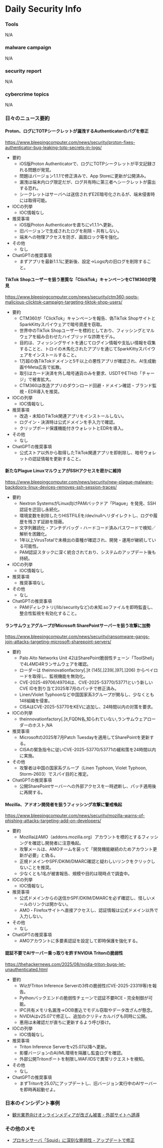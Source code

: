 # Daily Security Info

### Tools
N/A

### malware campaign
N/A

### security report
N/A

### cybercrime topics
N/A

### 日々のニュース要約

#### Proton、ログにTOTPシークレットが漏洩するAuthenticatorのバグを修正
https://www.bleepingcomputer.com/news/security/proton-fixes-authenticator-bug-leaking-totp-secrets-in-logs/

- 要約
    - iOS版Proton Authenticatorで、ログにTOTPシークレットが平文記録される問題が発覚。
    - 問題はバージョン1.1.1で修正済みで、App Storeに更新が公開済み。
    - 漏洩は端末内ログ限定だが、ログ共有時に第三者へシークレットが露出する恐れ。
    - シークレットはサーバへは送信されずE2E暗号化されるが、端末侵害時には取得可能。
- IOCの列挙
    - IOC情報なし
- 推奨事項
    - iOS版Proton Authenticatorを直ちにv1.1.1へ更新。
    - 旧バージョンで生成されたログを削除・共有しない。
    - 端末への物理アクセスを防ぎ、画面ロック等を強化。
- その他
    - なし
- ChatGPTの推奨事項
    - まずアプリを最新1.1.1に更新後、設定→Logs内の旧ログを削除すること。

#### TikTok Shopユーザーを狙う悪質な「ClickTok」キャンペーンをCTM360が発見
https://www.bleepingcomputer.com/news/security/ctm360-spots-malicious-clicktok-campaign-targeting-tiktok-shop-users/

- 要約
    - CTM360が「ClickTok」キャンペーンを報告、偽TikTok ShopサイトとSparkKittyスパイウェアで暗号資産を窃取。
    - 世界中のTikTok Shopユーザーを標的としており、フィッシングとマルウェアを組み合わせたハイブリッドな詐欺モデル。
    - 目的は、フィッシングサイトを通じてログイン情報や支払い情報を収集することと、トロイの木馬化されたアプリを通じてSparkKittyスパイウェアをインストールすること。
    - 1万超の偽TikTokドメインと5千以上の悪性アプリが確認され、AI生成動画やMeta広告で拡散。
    - 取引はカード決済を外し暗号通貨のみを要求、USDTやETHの「チャージ」で被害拡大。
    - CTM360は改造アプリのダウンロード回避・ドメイン確認・ブランド監視・EDR導入を推奨。
- IOCの列挙
    - IOC情報なし
- 推奨事項
    - 改造・未知のTikTok関連アプリをインストールしない。
    - ログイン・決済時は公式ドメインを手入力で確認。
    - クリップボード保護機能付きウォレットとEDRを導入。
- その他
    - なし
- ChatGPTの推奨事項
    - 公式ストア以外から取得したTikTok関連アプリを即削除し、暗号ウォレットの認証情報を更新すること。

#### 新たなPlague LinuxマルウェアがSSHアクセスを密かに維持
https://www.bleepingcomputer.com/news/security/new-plague-malware-backdoors-linux-devices-removes-ssh-session-traces/

- 要約
    - Nextron SystemsがLinux向けPAMバックドア「Plague」を発見、SSH認証を迂回し永続化。  
    - 環境変数を削除したりHISTFILEを/dev/nullへリダイレクトし、ログや履歴を残さず証跡を隠蔽。  
    - 文字列難読化・アンチデバッグ・ハードコード済みパスワードで検知／解析を困難化。  
    - 1年以上VirusTotalで未検出の亜種が確認され、開発・運用が継続している可能性。  
    - PAM認証スタックに深く統合されており、システムのアップデート後も持続。
- IOCの列挙
    - IOC情報なし
- 推奨事項
    - 推奨事項なし
- その他
    - なし
- ChatGPTの推奨事項
    - PAMディレクトリ(/lib/securityなど)の未知.soファイルを即時監査し、整合性監視を有効化すること。

#### ランサムウェアグループがMicrosoft SharePointサーバーを狙う攻撃に加勢
https://www.bleepingcomputer.com/news/security/ransomware-gangs-join-attacks-targeting-microsoft-sharepoint-servers/

- 要約
    - Palo Alto Networks Unit 42はSharePoint脆弱性チェーン「ToolShell」で4L4MD4Rランサムウェアを確認。
    - ローダーは theinnovationfactory[.]it (145[.]239[.]97[.]206) からペイロードを取得し、監視機能を無効化。
    - CVE-2025-49706/49704は、CVE-2025-53770/53771という新しいCVE IDを割り当て2025年7月のパッチで修正済み。
    - Linen/Violet Typhoonなど中国国家系3グループが関与し、少なくとも148組織を侵害。
    - CISAはCVE-2025-53770をKEVに追加し、24時間以内の対策を要求。
- IOCの列挙
    - theinnovationfactory[.]it,FQDN名,知られていない,ランサムウェアローダーのホスト,NA
- 推奨事項
    - Microsoftの2025年7月Patch Tuesdayを適用してSharePointを更新する。
    - CISAの緊急指令に従いCVE-2025-53770/53771の緩和策を24時間以内に実施。
- その他
    - 攻撃者は中国の国家系グループ（Linen Typhoon, Violet Typhoon, Storm-2603）でスパイ目的と推定。
- ChatGPTの推奨事項
    - 公開SharePointサーバーへの外部アクセスを一時遮断し、パッチ適用後に再開する。

#### Mozilla、アドオン開発者を狙うフィッシング攻撃に警戒喚起
https://www.bleepingcomputer.com/news/security/mozilla-warns-of-phishing-attacks-targeting-add-on-developers/

- 要約
    - MozillaはAMO（addons.mozilla.org）アカウントを標的とするフィッシングを確認し開発者に注意喚起。
    - 攻撃メールは、AMOチームを装って「開発機能継続のためアカウント更新が必要」と偽る。
    - 正規ドメインやSPF/DKIM/DMARC確認と疑わしいリンクをクリックしないことを推奨。
    - 少なくとも1名が被害報告、規模や目的は現時点で調査中。
- IOCの列挙
    - IOC情報なし
- 推奨事項
    - 公式ドメインからの送信かSPF/DKIM/DMARCを必ず確認し、怪しいメールのリンクは開かない。
    - AMO・Firefoxサイトへ直接アクセスし、認証情報は公式ドメイン以外で入力しない。
- その他
    - なし
- ChatGPTの推奨事項
    - AMOアカウントに多要素認証を設定して即時保護を強化する。

#### 認証不要でAIサーバー乗っ取りを許すNVIDIA Tritonの脆弱性
https://thehackernews.com/2025/08/nvidia-triton-bugs-let-unauthenticated.html

- 要約
    - WizがTriton Inference Serverの3件の脆弱性(CVE-2025-23319等)を報告。
    - Pythonバックエンドの脆弱性チェーンで認証不要RCE・完全制御が可能。
    - IPC共有メモリ名漏洩→OOB書込でモデル窃取やデータ改ざんが懸念。
    - NVIDIAはv25.07で修正し、追加のクリティカルバグも同時に公開。
    - 悪用は未確認だが直ちに更新するよう呼び掛け。
- IOCの列挙
    - IOC情報なし
- 推奨事項
    - Triton Inference Serverをv25.07以降へ更新。
    - 影響バージョンのAI/ML環境を隔離し監査ログを確認。
    - 外部公開Tritonポートを制限しWAF/IDSで異常リクエストを検知。
- その他
    - なし
- ChatGPTの推奨事項
    - まずTritonを25.07にアップデートし、旧バージョン実行中のAIサーバーを即時再起動せよ。

### 日本のインシデント事例
- [観光業界向けオンラインメディアが改ざん被害 - 外部サイトへ誘導](https://www.security-next.com/172951)

### その他のメモ
- [プロキシサーバ「Squid」に深刻な脆弱性 - アップデートで修正](https://www.security-next.com/173012)